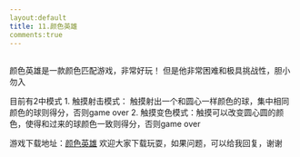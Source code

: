 ```yaml
---
layout:default
title: 11.颜色英雄
comments:true
---
```


##
颜色英雄是一款颜色匹配游戏，非常好玩！ 但是他非常困难和极具挑战性，胆小勿入

目前有2中模式
		1. 触摸射击模式： 触摸射出一个和圆心一样颜色的球，集中相同颜色的球则得分，否则game over
		2. 触摸变色模式：触摸可以改变圆心圆的颜色，使得和过来的球颜色一致则得分，否则game over

游戏下载地址：[颜色英雄](https://itunes.apple.com/app/id1173743482) 欢迎大家下载玩耍，如果问题，可以给我回复，谢谢
